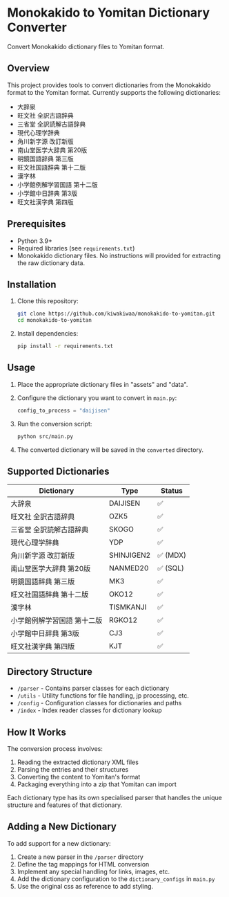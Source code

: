 # Monokakido to Yomitan Dictionary Converter

Convert Monokakido dictionary files to Yomitan format.

## Overview

This project provides tools to convert dictionaries from the Monokakido format to the Yomitan format. Currently supports the following dictionaries:

- 大辞泉
- 旺文社 全訳古語辞典
- 三省堂 全訳読解古語辞典
- 現代心理学辞典
- 角川新字源 改訂新版
- 南山堂医学大辞典 第20版
- 明鏡国語辞典 第三版
- 旺文社国語辞典 第十二版
- 漢字林
- 小学館例解学習国語 第十二版
- 小学館中日辞典 第3版
- 旺文社漢字典 第四版

## Prerequisites

- Python 3.9+
- Required libraries (see `requirements.txt`)
- Monokakido dictionary files. No instructions will provided for extracting the raw dictionary data.

## Installation

1. Clone this repository:
   ```bash
   git clone https://github.com/kiwakiwaa/monokakido-to-yomitan.git
   cd monokakido-to-yomitan
   ```

2. Install dependencies:
   ```bash
   pip install -r requirements.txt
   ```


## Usage

1. Place the appropriate dictionary files in "assets" and "data".

2. Configure the dictionary you want to convert in `main.py`:
   ```python
   config_to_process = "daijisen"
   ```

3. Run the conversion script:
   ```bash
   python src/main.py
   ```

4. The converted dictionary will be saved in the `converted` directory.

## Supported Dictionaries

| Dictionary | Type | Status |
|------------|------|--------|
| 大辞泉 | DAIJISEN | ✅ |
| 旺文社 全訳古語辞典 | OZK5 | ✅ |
| 三省堂 全訳読解古語辞典 | SKOGO | ✅ |
| 現代心理学辞典 | YDP | ✅ |
| 角川新字源 改訂新版 | SHINJIGEN2 | ✅ (MDX) |
| 南山堂医学大辞典 第20版 | NANMED20 | ✅ (SQL) |
| 明鏡国語辞典 第三版 | MK3 | ✅ |
| 旺文社国語辞典 第十二版 | OKO12 | ✅ |
| 漢字林 | TISMKANJI | ✅ |
| 小学館例解学習国語 第十二版 | RGKO12 | ✅ |
| 小学館中日辞典 第3版 | CJ3 | ✅ |
| 旺文社漢字典 第四版 | KJT | ✅ |

## Directory Structure

- `/parser` - Contains parser classes for each dictionary
- `/utils` - Utility functions for file handling, jp processing, etc.
- `/config` - Configuration classes for dictionaries and paths
- `/index` - Index reader classes for dictionary lookup

## How It Works

The conversion process involves:

1. Reading the extracted dictionary XML files
2. Parsing the entries and their structures
3. Converting the content to Yomitan's format
4. Packaging everything into a zip that Yomitan can import

Each dictionary type has its own specialised parser that handles the unique structure and features of that dictionary.

## Adding a New Dictionary

To add support for a new dictionary:

1. Create a new parser in the `/parser` directory
2. Define the tag mappings for HTML conversion
3. Implement any special handling for links, images, etc.
4. Add the dictionary configuration to the `dictionary_configs` in `main.py`
5. Use the original css as reference to add styling.
